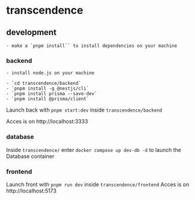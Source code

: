 # transcendence

## development

	- make a `pnpm install`` to install dependencies on your machine

 ### backend

	- install node.js on your machine

	- `cd transcendence/backend`
	- `pnpm install -g @nestjs/cli`
	- `pnpm install prisma --save-dev`
	- `pnpm install @prisma/client`

Launch back with `pnpm start:dev` inside `transcendence/backend`

Acces is on http://localhost:3333

 ### database

Inside `transcendence/` enter `docker compose up dev-db -d` to launch the Database container

 ### frontend

Launch front with `pnpm run dev` inside `transcendence/frontend`
Acces is on http://localhost:5173
